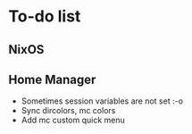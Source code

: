 # To-do list

## NixOS

## Home Manager

- Sometimes session variables are not set :-o
- Sync dircolors, mc colors
- Add mc custom quick menu
